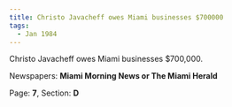 ```yaml
---  
title: Christo Javacheff owes Miami businesses $700000  
tags:  
  - Jan 1984  
---  
```

  
Christo Javacheff owes Miami businesses $700,000.  
  
Newspapers: **Miami Morning News or The Miami Herald**  
  
Page: **7**, Section: **D** 
